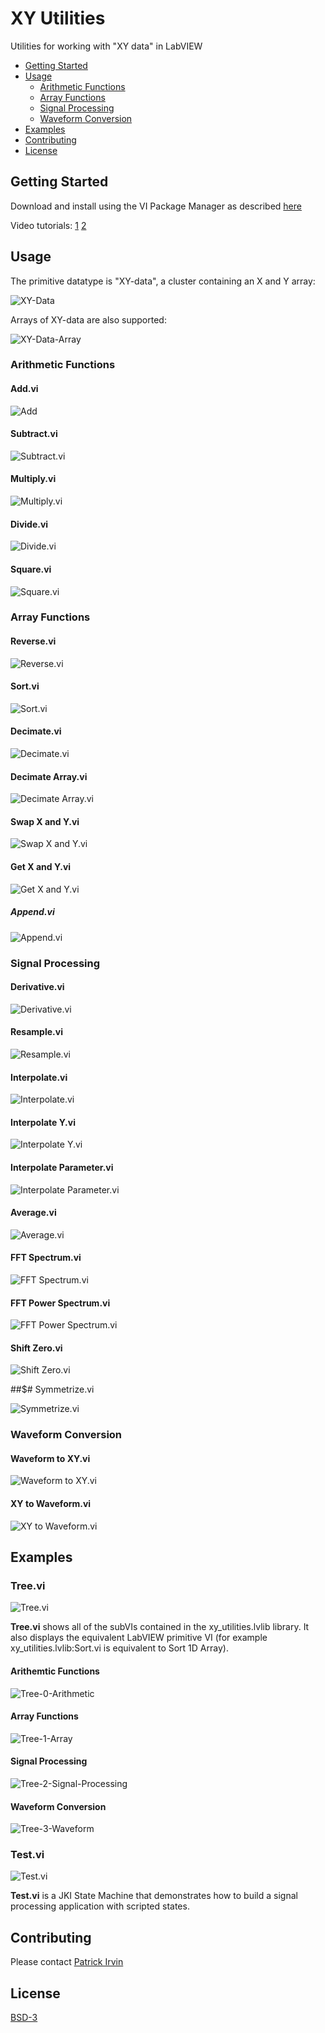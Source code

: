 # XY Utilities
Utilities for working with "XY data" in LabVIEW

- [Getting Started](#getting-started)
- [Usage](#usage)
  - [Arithmetic Functions](#arithmetic-functions)
  - [Array Functions](#array-functions)
  - [Signal Processing](#signal-processing)
  - [Waveform Conversion](#waveform-conversion)
- [Examples](#examples)
- [Contributing](#contributing)
- [License](#license)

## Getting Started
Download and install using the VI Package Manager as described [here](https://levylabpitt.github.io/)

Video tutorials: [1](https://youtu.be/eSvicCe4rxI) [2](https://youtu.be/vsgaZ0WJEis)

## Usage

The primitive datatype is "XY-data", a cluster containing an X and Y array:

![XY-Data](images/XY-Data.png)

Arrays of XY-data are also supported:

![XY-Data-Array](images/XY-Data-Array.png)

### Arithmetic Functions
#### Add.vi

![Add](images/Add.vi.png)

#### Subtract.vi

![Subtract.vi](images/Subtract.vi.png)

#### Multiply.vi

![Multiply.vi](images/Multiply.vi.png)

#### Divide.vi

![Divide.vi](images/Divide.vi.png)

#### Square.vi

![Square.vi](images/Square.vi.png)

### Array Functions
#### Reverse.vi

![Reverse.vi](images/Reverse.vi.png)

#### Sort.vi

![Sort.vi](images/Sort.vi.png)

#### Decimate.vi

![Decimate.vi](images/Decimate.vi.png)

#### Decimate Array.vi

![Decimate Array.vi](images/Decimate-Array.vi.png)

#### Swap X and Y.vi

![Swap X and Y.vi](images/Swap-X-and-Y.vi.png)

#### Get X and Y.vi

![Get X and Y.vi](images/Get-X-and-Y.vi.png)

##### Append.vi

![Append.vi](images/Append.vi.png)

### Signal Processing
#### Derivative.vi

![Derivative.vi](images/Derivative.vi.png)

#### Resample.vi

![Resample.vi](images/Resample.vi.png)

#### Interpolate.vi

![Interpolate.vi](images/Interpolate.vi.png)

#### Interpolate Y.vi

![Interpolate Y.vi](images/Interpolate-Y.vi.png)

#### Interpolate Parameter.vi

![Interpolate Parameter.vi](images/Interpolate-Parameter.vi.png)

#### Average.vi

![Average.vi](images/Average.vi.png)

#### FFT Spectrum.vi

![FFT Spectrum.vi](images/FFT-Spectrum.vi.png)

#### FFT Power Spectrum.vi

![FFT Power Spectrum.vi](images/FFT-Power-Spectrum.vi.png)

#### Shift Zero.vi

![Shift Zero.vi](images/Shift-Zero.vi.png)

##$# Symmetrize.vi

![Symmetrize.vi](images/Symmetrize.vi.png)

### Waveform Conversion

#### Waveform to XY.vi

![Waveform to XY.vi](images/Waveform-to-XY.vi.png)

#### XY to Waveform.vi

![XY to Waveform.vi](images/XY-to-Waveform.vi.png)

## Examples

### Tree.vi

![Tree.vi](images/Tree.vi.png)

**Tree.vi** shows all of the subVIs contained in the xy_utilities.lvlib library. It also displays the equivalent LabVIEW primitive VI (for example xy_utilities.lvlib:Sort.vi is equivalent to Sort 1D Array).

#### Arithemtic Functions

![Tree-0-Arithmetic](images/Tree-0-Arithmetic.png)

#### Array Functions

![Tree-1-Array](images/Tree-1-Array.png)

#### Signal Processing

![Tree-2-Signal-Processing](images/Tree-2-Signal-Processing.png)

#### Waveform Conversion

![Tree-3-Waveform](images/Tree-3-Waveform.png)

### Test.vi

![Test.vi](images/Test.vi.png)

**Test.vi** is a JKI State Machine that demonstrates how to build a signal processing application with scripted states.

## Contributing
Please contact [Patrick Irvin](https://github.com/ciozi137)

## License
[BSD-3](https://opensource.org/licenses/BSD-3-Clause)
